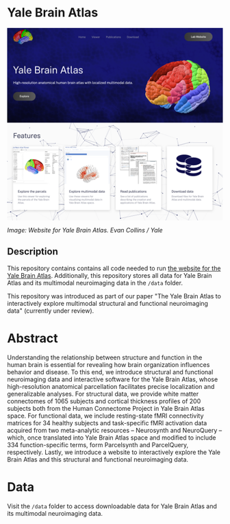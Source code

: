 # Yale Brain Atlas

<p align="center">
  <img src="homepage.png" alt="alt text" width="800px" align="middle"/>
</p>

*Image: Website for Yale Brain Atlas. Evan Collins / Yale*

## Description

This repository contains contains all code needed to run [the website for the Yale Brain Atlas](https://yalebrainatlas.github.io/YaleBrainAtlas/). Additionally, this repository stores all data for Yale Brain Atlas and its multimodal neuroimaging data in the `/data` folder.

This repository was introduced as part of our paper "The Yale Brain Atlas to interactively explore multimodal structural and functional neuroimaging data" (currently under review).



# Abstract

Understanding the relationship between structure and function in the human brain is essential for revealing how brain organization influences behavior and disease. To this end, we introduce structural and functional neuroimaging data and interactive software for the Yale Brain Atlas, whose high-resolution anatomical parcellation facilitates precise localization and generalizable analyses. For structural data, we provide white matter connectomes of 1065 subjects and cortical thickness profiles of 200 subjects both from the Human Connectome Project in Yale Brain Atlas space. For functional data, we include resting-state fMRI connectivity matrices for 34 healthy subjects and task-specific fMRI activation data acquired from two meta-analytic resources – Neurosynth and NeuroQuery – which, once translated into Yale Brain Atlas space and modified to include 334 function-specific terms, form Parcelsynth and ParcelQuery, respectively. Lastly, we introduce a website to interactively explore the Yale Brain Atlas and this structural and functional neuroimaging data.



# Data

Visit the `/data` folder to access downloadable data for Yale Brain Atlas and its multimodal neuroimaging data.
